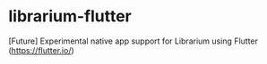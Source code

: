 # librarium-flutter
[Future] Experimental native app support for Librarium using Flutter (https://flutter.io/)
